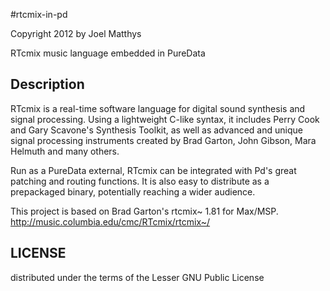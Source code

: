 #rtcmix-in-pd

Copyright 2012 by Joel Matthys

RTcmix music language embedded in PureData

## Description

RTcmix is a real-time software language for digital sound synthesis and signal processing. Using a lightweight C-like syntax, it includes Perry Cook and Gary Scavone's Synthesis Toolkit, as well as advanced and unique signal processing instruments created by Brad Garton, John Gibson, Mara Helmuth and many others.

Run as a PureData external, RTcmix can be integrated with Pd's great patching and routing functions. It is also easy to distribute as a prepackaged binary, potentially reaching a wider audience.

This project is based on Brad Garton's rtcmix~ 1.81 for Max/MSP.
http://music.columbia.edu/cmc/RTcmix/rtcmix~/

## LICENSE
distributed under the terms of the Lesser GNU Public License
